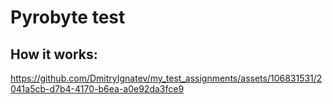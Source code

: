 # Pyrobyte test

## How it works:

https://github.com/DmitryIgnatev/my_test_assignments/assets/106831531/2041a5cb-d7b4-4170-b6ea-a0e92da3fce9
